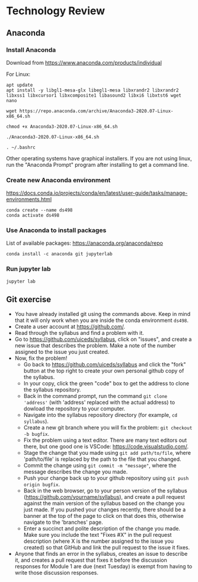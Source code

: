 # Technology Review

## Anaconda

### Install Anaconda

Download from https://www.anaconda.com/products/individual

For Linux:

    apt update
    apt install -y libgl1-mesa-glx libegl1-mesa libxrandr2 libxrandr2 libxss1 libxcursor1 libxcomposite1 libasound2 libxi6 libxtst6 wget nano

    wget https://repo.anaconda.com/archive/Anaconda3-2020.07-Linux-x86_64.sh

    chmod +x Anaconda3-2020.07-Linux-x86_64.sh 

    ./Anaconda3-2020.07-Linux-x86_64.sh

    . ~/.bashrc

Other operating systems have graphical installers. If you are not using linux, run the "Anaconda Prompt" program after installing to get a command line.

### Create new Anaconda environment

https://docs.conda.io/projects/conda/en/latest/user-guide/tasks/manage-environments.html

    conda create --name ds498
    conda activate ds498

### Use Anaconda to install packages

List of available packages: https://anaconda.org/anaconda/repo

    conda install -c anaconda git jupyterlab


### Run jupyter lab

    jupyter lab

## Git exercise

* You have already installed git using the commands above. Keep in mind that it will only work when you are inside the conda environment `ds498`.
* Create a user account at https://github.com/.
* Read through the syllabus and find a problem with it.
* Go to https://github.com/uiceds/syllabus, click on "issues", and create a new issue that describes the problem. Make a note of the number assigned to the issue you just created.
* Now, fix the problem!
    * Go back to https://github.com/uiceds/syllabus and click the "fork" button at the top right to create your own personal github copy of the syllabus. 
    * In your copy, click the green "code" box to get the address to clone the syllabus repository.
    * Back in the command prompt, run the command `git clone 'address'` (with 'address' replaced with the actual address) to dowload the repository to your computer.
    * Navigate into the syllabus repository directory (for example, `cd syllabus`).
    * Create a new git branch where you will fix the problem: `git checkout -b bugfix`.
    * Fix the problem using a text editor. There are many text editors out there, but one good one is VSCode: https://code.visualstudio.com/.
    * Stage the change that you made using `git add path/to/file`, where 'path/to/file' is replaced by the path to the file that you changed.
    * Commit the change using `git commit -m "message"`, where the message describes the change you made.
    * Push your change back up to your github repository using `git push origin bugfix`.
    * Back in the web browser, go to your person version of the syllabus (https://github.com/yourname/syllabus), and create a pull request against the main version of the syllabus based on the change you just made. If you pushed your changes recently, there should be a banner at the top of the page to click on that does this, otherwise navigate to the 'branches' page.
    * Enter a succinct and polite description of the change you made. Make sure you include the text "Fixes #X" in the pull request description (where X is the number assigned to the issue you created) so that GitHub and link the pull request to the issue it fixes.
* Anyone that finds an error in the syllabus, creates an issue to describe it, and creates a pull request that fixes it before the discussion responses for Module 1 are due (next Tuesday) is exempt from having to write those discussion responses.



